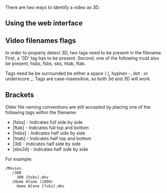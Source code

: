 There are two ways to identify a video as 3D.

## Using the web interface

## Video filenames flags

In order to properly detect 3D, two tags need to be present in the filename. First, a '3D' tag has to be present. Second, one of the following must also be present, hsbs, fsbs, sbs, htab, ftab.

Tags need be be surrounded be either a space ( ), hyphen -, dot . or underscore _. Tags are case-insensitive, so both 3d and 3D will work.

## Brackets

Older file naming conventions are still accepted  by placing one of the following tags within the filename:

* [fsbs] - Indicates full side by side
* [ftab] - Indicates full top and bottom
* [hsbs] - Indicates half side by side
* [htab] - Indicates half top and bottom
* [3d] - Indicates half side by side
* [sbs3d] - Indicates half side by side

For example:

```
/Movies
   /300
     300 [hsbs].mkv
   /Home Alone (1990)
     Home Alone [fsbs].mkv
```